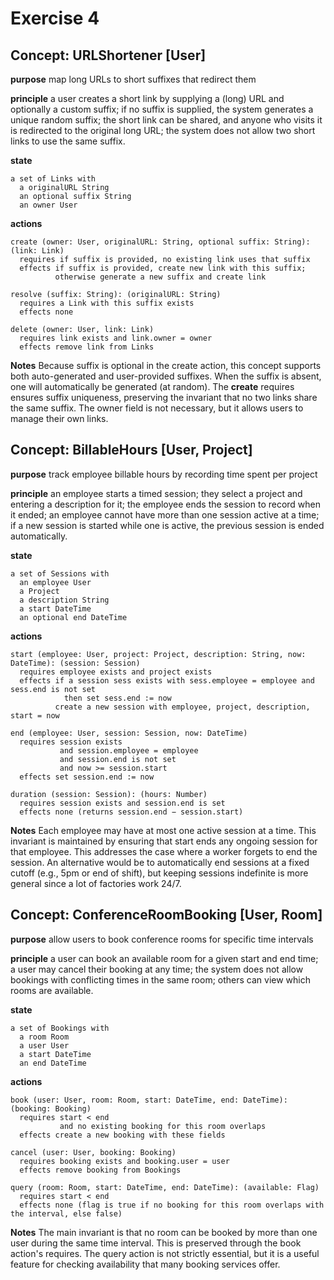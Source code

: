 # Exercise 4

## Concept: URLShortener [User]

**purpose**
map long URLs to short suffixes that redirect them

**principle**
a user creates a short link by supplying a (long) URL and optionally a custom suffix;
if no suffix is supplied, the system generates a unique random suffix;
the short link can be shared, and anyone who visits it is redirected to the original long URL;
the system does not allow two short links to use the same suffix.

**state**
```plaintext
a set of Links with
  a originalURL String
  an optional suffix String
  an owner User
```

**actions**
```plaintext
create (owner: User, originalURL: String, optional suffix: String): (link: Link)
  requires if suffix is provided, no existing link uses that suffix
  effects if suffix is provided, create new link with this suffix;
          otherwise generate a new suffix and create link

resolve (suffix: String): (originalURL: String)
  requires a Link with this suffix exists
  effects none

delete (owner: User, link: Link)
  requires link exists and link.owner = owner
  effects remove link from Links
```

**Notes**
Because suffix is optional in the create action, this concept supports both auto-generated and user-provided suffixes. When the suffix is absent, one will automatically be generated (at random). The **create** requires ensures suffix uniqueness, preserving the invariant that no two links share the same suffix. The owner field is not necessary, but it allows users to manage their own links.


## Concept: BillableHours [User, Project]

**purpose**
track employee billable hours by recording time spent per project

**principle**
an employee starts a timed session; they select a project and entering a description for it;
the employee ends the session to record when it ended;
an employee cannot have more than one session active at a time;
if a new session is started while one is active, the previous session is ended automatically.

**state**
```plaintext
a set of Sessions with
  an employee User
  a Project
  a description String
  a start DateTime
  an optional end DateTime
```

**actions**
```plaintext
start (employee: User, project: Project, description: String, now: DateTime): (session: Session)
  requires employee exists and project exists
  effects if a session sess exists with sess.employee = employee and sess.end is not set
            then set sess.end := now
          create a new session with employee, project, description, start = now

end (employee: User, session: Session, now: DateTime)
  requires session exists
           and session.employee = employee
           and session.end is not set
           and now >= session.start
  effects set session.end := now

duration (session: Session): (hours: Number)
  requires session exists and session.end is set
  effects none (returns session.end − session.start)
```

**Notes**
Each employee may have at most one active session at a time. This invariant is maintained by ensuring that start ends any ongoing session for that employee. This addresses the case where a worker forgets to end the session. An alternative would be to automatically end sessions at a fixed cutoff (e.g., 5pm or end of shift), but keeping sessions indefinite is more general since a lot of factories work 24/7.

## Concept: ConferenceRoomBooking [User, Room]

**purpose**
allow users to book conference rooms for specific time intervals

**principle**
a user can book an available room for a given start and end time;
a user may cancel their booking at any time;
the system does not allow bookings with conflicting times in the same room;
others can view which rooms are available.

**state**
```plaintext
a set of Bookings with
  a room Room
  a user User
  a start DateTime
  an end DateTime
```

**actions**
```plaintext
book (user: User, room: Room, start: DateTime, end: DateTime): (booking: Booking)
  requires start < end
           and no existing booking for this room overlaps
  effects create a new booking with these fields

cancel (user: User, booking: Booking)
  requires booking exists and booking.user = user
  effects remove booking from Bookings

query (room: Room, start: DateTime, end: DateTime): (available: Flag)
  requires start < end
  effects none (flag is true if no booking for this room overlaps with the interval, else false)
```

**Notes**
The main invariant is that no room can be booked by more than one user during the same time interval. This is preserved through the book action's requires. The query action is not strictly essential, but it is a useful feature for checking availability that many booking services offer.
